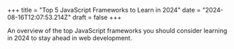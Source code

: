 +++
title = "Top 5 JavaScript Frameworks to Learn in 2024"
date = "2024-08-16T12:07:53.214Z"
draft = false
+++

  An overview of the top JavaScript frameworks you should consider learning in 2024 to stay ahead in web development.
        